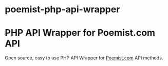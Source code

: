 # poemist-php-api-wrapper

<h1>PHP API Wrapper for Poemist.com API</h1>

Open source, easy to use PHP API Wrapper for [Poemist.com](https://www.poemist.com "Poemist") API methods.

